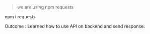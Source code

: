 > we are using npm requests

npm i requests

Outcome : Learned how to use API on backend and send response.